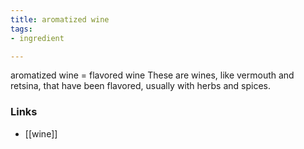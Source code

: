 ```yaml
---
title: aromatized wine
tags:
- ingredient

---
```

aromatized wine = flavored wine These are wines, like vermouth and retsina, that have been flavored, usually with herbs and spices.

### Links

* [[wine]]
